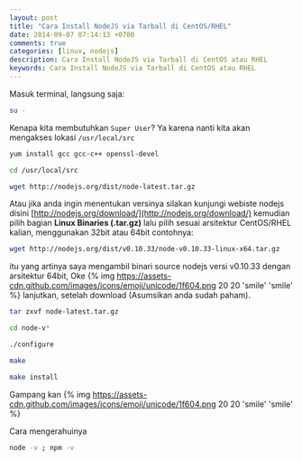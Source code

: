 ```yaml
---
layout: post
title: "Cara Install NodeJS via Tarball di CentOS/RHEL"
date: 2014-09-07 07:14:13 +0700
comments: true
categories: [linux, nodejs]
description: Cara Install NodeJS via Tarball di CentOS atau RHEL
keywords: Cara Install NodeJS via Tarball di CentOS atau RHEL
---
```


Masuk terminal, langsung saja:
<!-- more -->
``` sh
su -
```
Kenapa kita membutuhkan `Super User`? Ya karena nanti kita akan mengakses lokasi `/usr/local/src`
``` sh
yum install gcc gcc-c++ openssl-devel
```
``` sh
cd /usr/local/src
```
``` sh
wget http://nodejs.org/dist/node-latest.tar.gz
```
Atau jika anda ingin menentukan versinya silakan kunjungi webiste nodejs disini [http://nodejs.org/download/](http://nodejs.org/download/) kemudian pilih bagian **Linux Binaries (.tar.gz)** lalu pilih sesuai arsitektur CentOS/RHEL kalian, menggunakan 32bit atau 64bit
contohnya:
``` sh
wget http://nodejs.org/dist/v0.10.33/node-v0.10.33-linux-x64.tar.gz
```
itu yang artinya saya mengambil binari source nodejs versi v0.10.33 dengan arsitektur 64bit, Oke {% img https://assets-cdn.github.com/images/icons/emoji/unicode/1f604.png 20 20 'smile' 'smile' %} lanjutkan, setelah download (Asumsikan anda sudah paham).
``` sh
tar zxvf node-latest.tar.gz
```
``` sh
cd node-v*
```
``` sh
./configure
```
``` sh
make
```
``` sh
make install
```

Gampang kan {% img https://assets-cdn.github.com/images/icons/emoji/unicode/1f604.png 20 20 'smile' 'smile' %}

Cara mengerahuinya
``` sh
node -v ; npm -v
```
